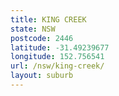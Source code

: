 ```yaml
---
title: KING CREEK
state: NSW
postcode: 2446
latitude: -31.49239677
longitude: 152.756541
url: /nsw/king-creek/
layout: suburb
---
```

